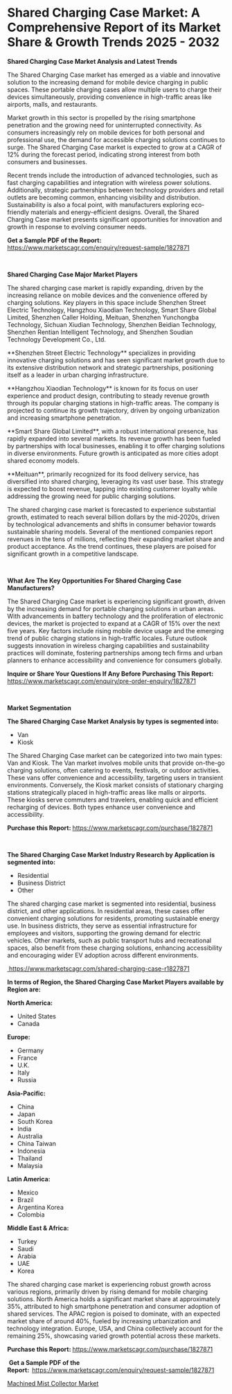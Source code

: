 <p><h1>Shared Charging Case Market: A Comprehensive Report of its Market Share & Growth Trends 2025 - 2032</h1></p><p><strong>Shared Charging Case Market Analysis and Latest Trends</strong></p>
<p><p>The Shared Charging Case market has emerged as a viable and innovative solution to the increasing demand for mobile device charging in public spaces. These portable charging cases allow multiple users to charge their devices simultaneously, providing convenience in high-traffic areas like airports, malls, and restaurants. </p><p>Market growth in this sector is propelled by the rising smartphone penetration and the growing need for uninterrupted connectivity. As consumers increasingly rely on mobile devices for both personal and professional use, the demand for accessible charging solutions continues to surge. The Shared Charging Case market is expected to grow at a CAGR of 12% during the forecast period, indicating strong interest from both consumers and businesses. </p><p>Recent trends include the introduction of advanced technologies, such as fast charging capabilities and integration with wireless power solutions. Additionally, strategic partnerships between technology providers and retail outlets are becoming common, enhancing visibility and distribution. Sustainability is also a focal point, with manufacturers exploring eco-friendly materials and energy-efficient designs. Overall, the Shared Charging Case market presents significant opportunities for innovation and growth in response to evolving consumer needs.</p></p>
<p><strong>Get a Sample PDF of the Report:&nbsp;</strong> <a href="https://www.marketscagr.com/enquiry/request-sample/1827871?utm_campaign=2529&utm_medium=2&utm_source=Github&utm_content=ia&utm_term=12042025&utm_id=shared-charging-case">https://www.marketscagr.com/enquiry/request-sample/1827871</a></p>
<p>&nbsp;</p>
<p><strong>Shared Charging Case Major Market Players</strong></p>
<p><p>The shared charging case market is rapidly expanding, driven by the increasing reliance on mobile devices and the convenience offered by charging solutions. Key players in this space include Shenzhen Street Electric Technology, Hangzhou Xiaodian Technology, Smart Share Global Limited, Shenzhen Caller Holding, Meituan, Shenzhen Yunchongba Technology, Sichuan Xiudian Technology, Shenzhen Beidian Technology, Shenzhen Rentian Intelligent Technology, and Shenzhen Soudian Technology Development Co., Ltd.</p><p>**Shenzhen Street Electric Technology** specializes in providing innovative charging solutions and has seen significant market growth due to its extensive distribution network and strategic partnerships, positioning itself as a leader in urban charging infrastructure.</p><p>**Hangzhou Xiaodian Technology** is known for its focus on user experience and product design, contributing to steady revenue growth through its popular charging stations in high-traffic areas. The company is projected to continue its growth trajectory, driven by ongoing urbanization and increasing smartphone penetration.</p><p>**Smart Share Global Limited**, with a robust international presence, has rapidly expanded into several markets. Its revenue growth has been fueled by partnerships with local businesses, enabling it to offer charging solutions in diverse environments. Future growth is anticipated as more cities adopt shared economy models.</p><p>**Meituan**, primarily recognized for its food delivery service, has diversified into shared charging, leveraging its vast user base. This strategy is expected to boost revenue, tapping into existing customer loyalty while addressing the growing need for public charging solutions.</p><p>The shared charging case market is forecasted to experience substantial growth, estimated to reach several billion dollars by the mid-2020s, driven by technological advancements and shifts in consumer behavior towards sustainable sharing models. Several of the mentioned companies report revenues in the tens of millions, reflecting their expanding market share and product acceptance. As the trend continues, these players are poised for significant growth in a competitive landscape.</p></p>
<p>&nbsp;</p>
<p><strong>What Are The Key Opportunities For Shared Charging Case Manufacturers?</strong></p>
<p><p>The Shared Charging Case market is experiencing significant growth, driven by the increasing demand for portable charging solutions in urban areas. With advancements in battery technology and the proliferation of electronic devices, the market is projected to expand at a CAGR of 15% over the next five years. Key factors include rising mobile device usage and the emerging trend of public charging stations in high-traffic locales. Future outlook suggests innovation in wireless charging capabilities and sustainability practices will dominate, fostering partnerships among tech firms and urban planners to enhance accessibility and convenience for consumers globally.</p></p>
<p><strong>Inquire or Share Your Questions If Any Before Purchasing This Report:</strong> <a href="https://www.marketscagr.com/enquiry/pre-order-enquiry/1827871?utm_campaign=2529&utm_medium=2&utm_source=Github&utm_content=ia&utm_term=12042025&utm_id=shared-charging-case">https://www.marketscagr.com/enquiry/pre-order-enquiry/1827871</a></p>
<p>&nbsp;</p>
<p><strong>Market Segmentation</strong></p>
<p><strong>The Shared Charging Case Market Analysis by types is segmented into:</strong></p>
<p><ul><li>Van</li><li>Kiosk</li></ul></p>
<p><p>The Shared Charging Case market can be categorized into two main types: Van and Kiosk. The Van market involves mobile units that provide on-the-go charging solutions, often catering to events, festivals, or outdoor activities. These vans offer convenience and accessibility, targeting users in transient environments. Conversely, the Kiosk market consists of stationary charging stations strategically placed in high-traffic areas like malls or airports. These kiosks serve commuters and travelers, enabling quick and efficient recharging of devices. Both types enhance user convenience and accessibility.</p></p>
<p><strong>Purchase this Report:&nbsp;</strong><a href="https://www.marketscagr.com/purchase/1827871?utm_campaign=2529&utm_medium=2&utm_source=Github&utm_content=ia&utm_term=12042025&utm_id=shared-charging-case">https://www.marketscagr.com/purchase/1827871</a></p>
<p>&nbsp;</p>
<p><strong>The Shared Charging Case Market Industry Research by Application is segmented into:</strong></p>
<p><ul><li>Residential</li><li>Business District</li><li>Other</li></ul></p>
<p><p>The shared charging case market is segmented into residential, business district, and other applications. In residential areas, these cases offer convenient charging solutions for residents, promoting sustainable energy use. In business districts, they serve as essential infrastructure for employees and visitors, supporting the growing demand for electric vehicles. Other markets, such as public transport hubs and recreational spaces, also benefit from these charging solutions, enhancing accessibility and encouraging wider EV adoption across different environments.</p></p>
<p><a href="https://www.marketscagr.com/shared-charging-case-r1827871?utm_campaign=2529&utm_medium=2&utm_source=Github&utm_content=ia&utm_term=12042025&utm_id=shared-charging-case">&nbsp;https://www.marketscagr.com/shared-charging-case-r1827871</a></p>
<p><strong>In terms of Region, the Shared Charging Case Market Players available by Region are:</strong></p>
<p>
    <p> <strong> North America: </strong>
        <ul>
            <li>United States</li>
            <li>Canada</li>
        </ul>
        </p> 
    <p> <strong> Europe: </strong>
        <ul>
            <li>Germany</li>
            <li>France</li>
            <li>U.K.</li>
            <li>Italy</li>
            <li>Russia</li>
        </ul>
        </p> 
    <p> <strong> Asia-Pacific: </strong>
        <ul>
            <li>China</li>
            <li>Japan</li>
            <li>South Korea</li>
            <li>India</li>
            <li>Australia</li>
            <li>China Taiwan</li>
            <li>Indonesia</li>
            <li>Thailand</li>
            <li>Malaysia</li>
        </ul>
        </p> 
    <p> <strong> Latin America: </strong>
        <ul>
            <li>Mexico</li>
            <li>Brazil</li>
            <li>Argentina Korea</li>
            <li>Colombia</li>
        </ul>
        </p> 
    <p> <strong> Middle East & Africa: </strong>
        <ul>
            <li>Turkey</li>
            <li>Saudi</li>
            <li>Arabia</li>
            <li>UAE</li>
            <li>Korea</li>
        </ul>
    </p>
    </p>
<p><p>The shared charging case market is experiencing robust growth across various regions, primarily driven by rising demand for mobile charging solutions. North America holds a significant market share at approximately 35%, attributed to high smartphone penetration and consumer adoption of shared services. The APAC region is poised to dominate, with an expected market share of around 40%, fueled by increasing urbanization and technology integration. Europe, USA, and China collectively account for the remaining 25%, showcasing varied growth potential across these markets.</p></p>
<p><strong>Purchase this Report: </strong><a href="https://www.marketscagr.com/purchase/1827871?utm_campaign=2529&utm_medium=2&utm_source=Github&utm_content=ia&utm_term=12042025&utm_id=shared-charging-case">https://www.marketscagr.com/purchase/1827871</a></p>
<p>&nbsp;<strong>Get a Sample PDF of the Report:&nbsp;&nbsp;</strong><a href="https://www.marketscagr.com/enquiry/request-sample/1827871?utm_campaign=2529&utm_medium=2&utm_source=Github&utm_content=ia&utm_term=12042025&utm_id=shared-charging-case">https://www.marketscagr.com/enquiry/request-sample/1827871</a></p>
<p><strong></strong></p>
<p><p><a href="https://github.com/jolashta/Market-Research-Report-List-1/blob/main/machined-mist-collector-market.md?utm_campaign=2529&utm_medium=2&utm_source=Github&utm_content=ia&utm_term=12042025&utm_id=shared-charging-case">Machined Mist Collector Market</a></p></p>